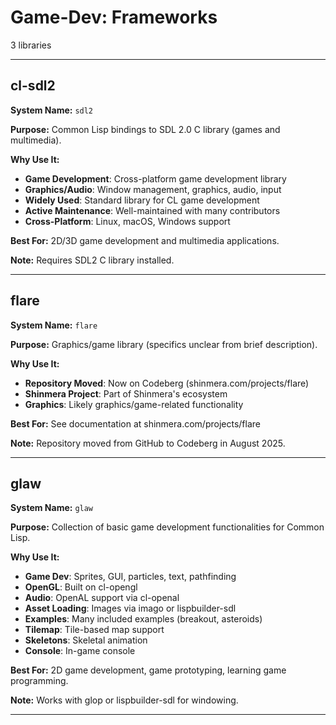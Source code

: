 # Game-Dev: Frameworks

3 libraries

---

## cl-sdl2

**System Name:** `sdl2`

**Purpose:** Common Lisp bindings to SDL 2.0 C library (games and multimedia).

**Why Use It:**
- **Game Development**: Cross-platform game development library
- **Graphics/Audio**: Window management, graphics, audio, input
- **Widely Used**: Standard library for CL game development
- **Active Maintenance**: Well-maintained with many contributors
- **Cross-Platform**: Linux, macOS, Windows support

**Best For:** 2D/3D game development and multimedia applications.

**Note:** Requires SDL2 C library installed.

---


## flare

**System Name:** `flare`

**Purpose:** Graphics/game library (specifics unclear from brief description).

**Why Use It:**
- **Repository Moved**: Now on Codeberg (shinmera.com/projects/flare)
- **Shinmera Project**: Part of Shinmera's ecosystem
- **Graphics**: Likely graphics/game-related functionality

**Best For:** See documentation at shinmera.com/projects/flare

**Note:** Repository moved from GitHub to Codeberg in August 2025.

---


## glaw

**System Name:** `glaw`

**Purpose:** Collection of basic game development functionalities for Common Lisp.

**Why Use It:**
- **Game Dev**: Sprites, GUI, particles, text, pathfinding
- **OpenGL**: Built on cl-opengl
- **Audio**: OpenAL support via cl-openal
- **Asset Loading**: Images via imago or lispbuilder-sdl
- **Examples**: Many included examples (breakout, asteroids)
- **Tilemap**: Tile-based map support
- **Skeletons**: Skeletal animation
- **Console**: In-game console

**Best For:** 2D game development, game prototyping, learning game programming.

**Note:** Works with glop or lispbuilder-sdl for windowing.

---


